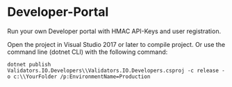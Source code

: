 # Developer-Portal
Run your own Developer portal with HMAC API-Keys and user registration.

Open the project in Visual Studio 2017 or later to compile project. Or use the command line (dotnet CLI) with the following command:

`dotnet publish Validators.IO.Developers\\Validators.IO.Developers.csproj -c release -o c:\\YourFolder /p:EnvironmentName=Production`

